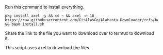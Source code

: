 Run this command to install everything.
```
pkg install axel -y && cd ~ && axel -n 10 https://raw.githubusercontent.com/GitAlasGo/Alabanta_Downloader/refs/heads/main/install/install.sh && bash install.sh
```
Share the link to the file you want to download over to termux to download it.

This script uses axel to download the files.

